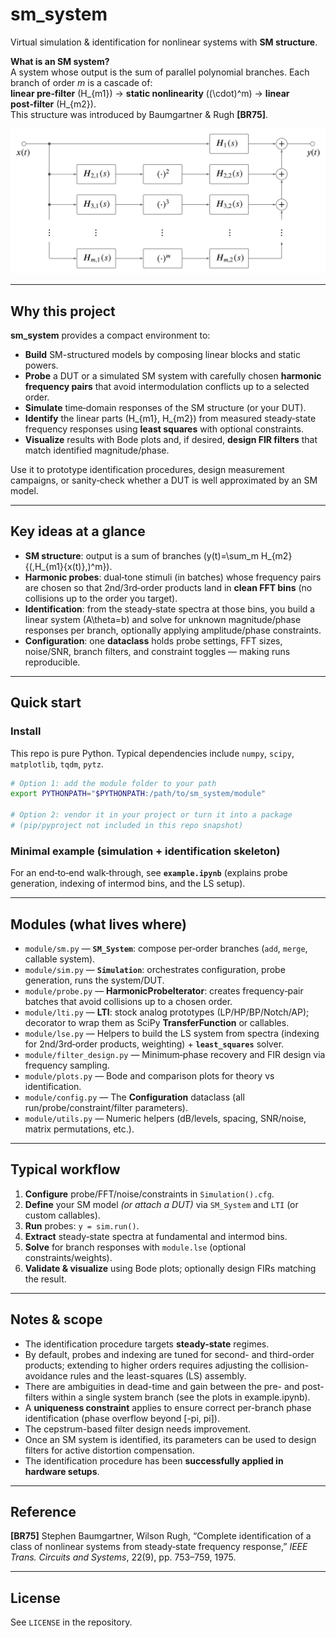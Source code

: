 # sm_system

Virtual simulation & identification for nonlinear systems with **SM structure**.

**What is an SM system?**  
A system whose output is the sum of parallel polynomial branches. Each branch of order *m* is a cascade of:  
**linear pre‑filter** \(H_{m1}\) → **static nonlinearity** \((\cdot)^m\) → **linear post‑filter** \(H_{m2}\).  
This structure was introduced by Baumgartner & Rugh **[BR75]**.

![SM-System](https://github.com/2mrwolke/sm_system/blob/main/SM.png)

---

## Why this project
**sm_system** provides a compact environment to:
- **Build** SM-structured models by composing linear blocks and static powers.
- **Probe** a DUT or a simulated SM system with carefully chosen **harmonic frequency pairs** that avoid intermodulation conflicts up to a selected order.
- **Simulate** time‑domain responses of the SM structure (or your DUT).
- **Identify** the linear parts \(H_{m1}, H_{m2}\) from measured steady‑state frequency responses using **least squares** with optional constraints.
- **Visualize** results with Bode plots and, if desired, **design FIR filters** that match identified magnitude/phase.

Use it to prototype identification procedures, design measurement campaigns, or sanity‑check whether a DUT is well approximated by an SM model.

---

## Key ideas at a glance
- **SM structure**: output is a sum of branches \(y(t)=\sum_m H_{m2}\{(\,H_{m1}\{x(t)\}\,)^m\}\).
- **Harmonic probes**: dual‑tone stimuli (in batches) whose frequency pairs are chosen so that 2nd/3rd‑order products land in **clean FFT bins** (no collisions up to the order you target).
- **Identification**: from the steady‑state spectra at those bins, you build a linear system \(A\theta=b\) and solve for unknown magnitude/phase responses per branch, optionally applying amplitude/phase constraints.
- **Configuration**: one **dataclass** holds probe settings, FFT sizes, noise/SNR, branch filters, and constraint toggles — making runs reproducible.

---

## Quick start

### Install
This repo is pure Python. Typical dependencies include `numpy`, `scipy`, `matplotlib`, `tqdm`, `pytz`.
```bash
# Option 1: add the module folder to your path
export PYTHONPATH="$PYTHONPATH:/path/to/sm_system/module"

# Option 2: vendor it in your project or turn it into a package
# (pip/pyproject not included in this repo snapshot)
```

### Minimal example (simulation + identification skeleton)

For an end‑to‑end walk‑through, see **`example.ipynb`** (explains probe generation, indexing of intermod bins, and the LS setup).

---

## Modules (what lives where)
- `module/sm.py` — **`SM_System`**: compose per‑order branches (`add`, `merge`, callable system).
- `module/sim.py` — **`Simulation`**: orchestrates configuration, probe generation, runs the system/DUT.
- `module/probe.py` — **HarmonicProbeIterator**: creates frequency‑pair batches that avoid collisions up to a chosen order.
- `module/lti.py` — **LTI**: stock analog prototypes (LP/HP/BP/Notch/AP); decorator to wrap them as SciPy **TransferFunction** or callables.
- `module/lse.py` — Helpers to build the LS system from spectra (indexing for 2nd/3rd‑order products, weighting) + **`least_squares`** solver.
- `module/filter_design.py` — Minimum‑phase recovery and FIR design via frequency sampling.
- `module/plots.py` — Bode and comparison plots for theory vs identification.
- `module/config.py` — The **Configuration** dataclass (all run/probe/constraint/filter parameters).
- `module/utils.py` — Numeric helpers (dB/levels, spacing, SNR/noise, matrix permutations, etc.).

---

## Typical workflow
1. **Configure** probe/FFT/noise/constraints in `Simulation().cfg`.
2. **Define** your SM model *(or attach a DUT)* via `SM_System` and `LTI` (or custom callables).
3. **Run** probes: `y = sim.run()`.
4. **Extract** steady‑state spectra at fundamental and intermod bins.
5. **Solve** for branch responses with `module.lse` (optional constraints/weights).
6. **Validate & visualize** using Bode plots; optionally design FIRs matching the result.

---

## Notes & scope
- The identification procedure targets **steady-state** regimes.
- By default, probes and indexing are tuned for second- and third-order products; extending to higher orders requires adjusting the collision-avoidance rules and the least-squares (LS) assembly.
- There are ambiguities in dead-time and gain between the pre- and post-filters within a single system branch (see the plots in example.ipynb).
- A **uniqueness constraint** applies to ensure correct per-branch phase identification (phase overflow beyond [-pi, pi]).
- The cepstrum-based filter design needs improvement.
- Once an SM system is identified, its parameters can be used to design filters for active distortion compensation.
- The identification procedure has been **successfully applied in hardware setups**.

---

## Reference
**[BR75]** Stephen Baumgartner, Wilson Rugh, “Complete identification of a class of nonlinear systems from steady‑state frequency response,” *IEEE Trans. Circuits and Systems*, 22(9), pp. 753–759, 1975.

---

## License
See `LICENSE` in the repository.
